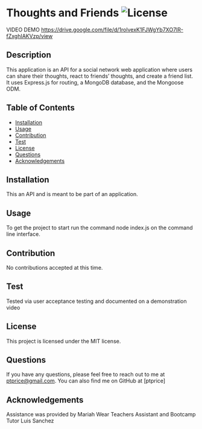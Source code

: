 
# Thoughts and Friends ![License](https://img.shields.io/badge/License-MIT-blue.svg)

VIDEO DEMO https://drive.google.com/file/d/1rolvexK1FJWgYb7XO7lR-fZxghIAKVzp/view

## Description
This application is an API for a social network web application where users can share their thoughts, react to friends’ thoughts, and create a friend list. It uses Express.js for routing, a MongoDB database, and the Mongoose ODM.
## Table of Contents
* [Installation](#installation)
* [Usage](#usage)
* [Contribution](#contribution)
* [Test](#test)
* [License](#license)
* [Questions](#questions)
* [Acknowledgements](#acknowledgements)
## Installation
This an API and is meant to be part of an application.
## Usage
To get the project to start run the command node index.js on the command line interface.
## Contribution
No contributions accepted at this time.
## Test
Tested via user acceptance testing and documented on a demonstration video
## License
This project is licensed under the MIT license.
## Questions
If you have any questions, please feel free to reach out to me at ptprice@gmail.com. You can also find me on GitHub at [ptprice]
## Acknowledgements
Assistance was provided by Mariah Wear Teachers Assistant and Bootcamp Tutor Luis Sanchez
